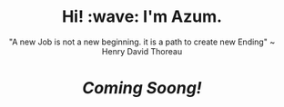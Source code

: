 <h1 align='center'>Hi! :wave: I'm Azum.</h1>
<p align='center'>"A new Job is not a new beginning. it is a path to create new Ending" ~ Henry David Thoreau</p>
<h1 align='center'><i>Coming Soong!</i></h1>
